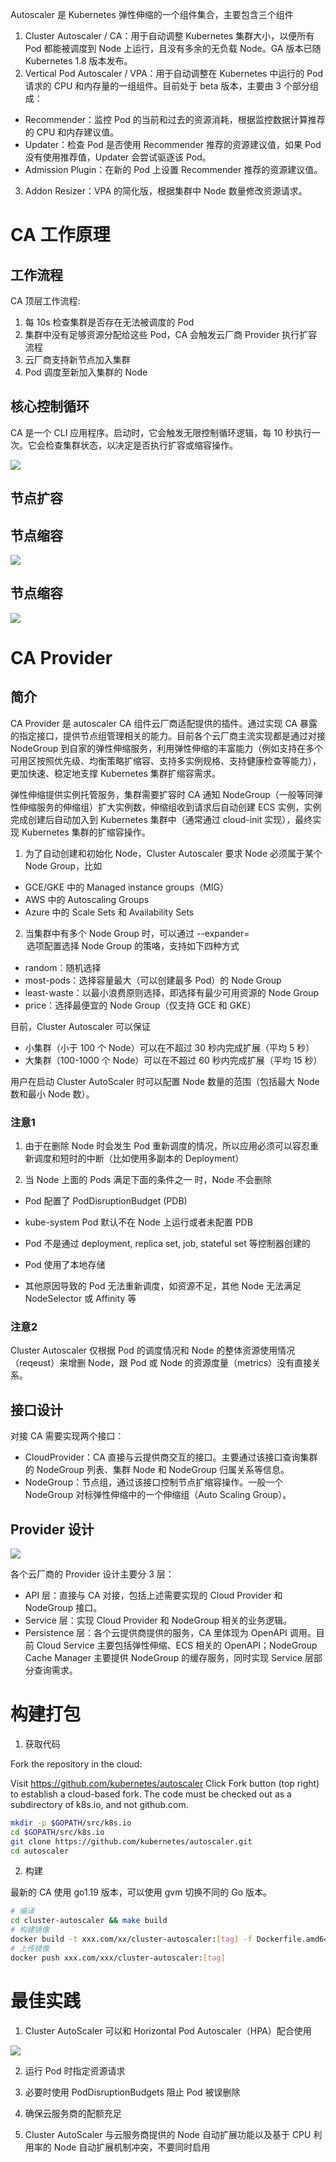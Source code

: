 Autoscaler 是 Kubernetes 弹性伸缩的一个组件集合，主要包含三个组件

1. Cluster Autoscaler / CA：用于自动调整 Kubernetes 集群大小，以便所有 Pod 都能被调度到 Node 上运行，且没有多余的无负载 Node。GA 版本已随 Kubernetes 1.8 版本发布。
2. Vertical Pod Autoscaler / VPA：用于自动调整在 Kubernetes 中运行的 Pod 请求的 CPU 和内存量的一组组件。目前处于 beta 版本，主要由 3 个部分组成：
- Recommender：监控 Pod 的当前和过去的资源消耗，根据监控数据计算推荐的 CPU 和内存建议值。
- Updater：检查 Pod 是否使用 Recommender 推荐的资源建议值，如果 Pod 没有使用推荐值，Updater 会尝试驱逐该 Pod。
- Admission Plugin：在新的 Pod 上设置 Recommender 推荐的资源建议值。
3. Addon Resizer：VPA 的简化版，根据集群中 Node 数量修改资源请求。

# CA 工作原理

## 工作流程

CA 顶层工作流程:

1. 每 10s 检查集群是否存在无法被调度的 Pod
2. 集群中没有足够资源分配给这些 Pod，CA 会触发云厂商 Provider 执行扩容流程
3. 云厂商支持新节点加入集群
4. Pod 调度至新加入集群的 Node

## 核心控制循环

CA 是一个 CLI 应用程序。启动时，它会触发无限控制循环逻辑，每 10 秒执行一次。它会检查集群状态，以决定是否执行扩容或缩容操作。

![](./ca-core-control-loop.png)

## 节点扩容

## 节点缩容

![](./ca-node-scaling-up.png)

## 节点缩容

![](./ca-node-scaling-down.png)

# CA Provider

## 简介

CA Provider 是 autoscaler CA 组件云厂商适配提供的插件。通过实现 CA 暴露的指定接口，提供节点组管理相关的能力。目前各个云厂商主流实现都是通过对接 NodeGroup 到自家的弹性伸缩服务，利用弹性伸缩的丰富能力（例如支持在多个可用区按照优先级、均衡策略扩缩容、支持多实例规格、支持健康检查等能力），更加快速、稳定地支撑 Kubernetes 集群扩缩容需求。

弹性伸缩提供实例托管服务，集群需要扩容时 CA 通知 NodeGroup（一般等同弹性伸缩服务的伸缩组）扩大实例数，伸缩组收到请求后自动创建 ECS 实例，实例完成创建后自动加入到 Kubernetes 集群中（通常通过 cloud-init 实现），最终实现 Kubernetes 集群的扩缩容操作。

1. 为了自动创建和初始化 Node，Cluster Autoscaler 要求 Node 必须属于某个 Node Group，比如
- GCE/GKE 中的 Managed instance groups（MIG）
- AWS 中的 Autoscaling Groups
- Azure 中的 Scale Sets 和 Availability Sets

2. 当集群中有多个 Node Group 时，可以通过 --expander=<option> 选项配置选择 Node Group 的策咯，支持如下四种方式

- random：随机选择
- most-pods：选择容量最大（可以创建最多 Pod）的 Node Group
- least-waste：以最小浪费原则选择，即选择有最少可用资源的 Node Group
- price：选择最便宜的 Node Group（仅支持 GCE 和 GKE）

目前，Cluster Autoscaler 可以保证
- 小集群（小于 100 个 Node）可以在不超过 30 秒内完成扩展（平均 5 秒）
- 大集群（100-1000 个 Node）可以在不超过 60 秒内完成扩展（平均 15 秒）

用户在启动 Cluster AutoScaler 时可以配置 Node 数量的范围（包括最大 Node 数和最小 Node 数）。

### 注意1

1. 由于在删除 Node 时会发生 Pod 重新调度的情况，所以应用必须可以容忍重新调度和短时的中断（比如使用多副本的 Deployment）

2. 当 Node 上面的 Pods 满足下面的条件之一 时，Node 不会删除

- Pod 配置了 PodDisruptionBudget (PDB)

- kube-system Pod 默认不在 Node 上运行或者未配置 PDB

- Pod 不是通过 deployment, replica set, job, stateful set 等控制器创建的

- Pod 使用了本地存储

- 其他原因导致的 Pod 无法重新调度，如资源不足，其他 Node 无法满足 NodeSelector 或 Affinity 等

### 注意2

Cluster Autoscaler 仅根据 Pod 的调度情况和 Node 的整体资源使用情况（reqeust）来增删 Node，跟 Pod 或 Node 的资源度量（metrics）没有直接关系。

## 接口设计

对接 CA 需要实现两个接口：

- CloudProvider：CA 直接与云提供商交互的接口。主要通过该接口查询集群的 NodeGroup 列表、集群 Node 和 NodeGroup 归属关系等信息。
- NodeGroup：节点组，通过该接口控制节点扩缩容操作。一般一个 NodeGroup 对标弹性伸缩中的一个伸缩组（Auto Scaling Group）。

## Provider 设计

![](./provider-design.png)

各个云厂商的 Provider 设计主要分 3 层：

- API 层：直接与 CA 对接，包括上述需要实现的 Cloud Provider 和 NodeGroup 接口。
- Service 层：实现 Cloud Provider 和 NodeGroup 相关的业务逻辑。
- Persistence 层：各个云提供商提供的服务，CA 里体现为 OpenAPI 调用。目前 Cloud Service 主要包括弹性伸缩、ECS 相关的 OpenAPI；NodeGroup Cache Manager 主要提供 NodeGroup 的缓存服务，同时实现 Service 层部分查询需求。

# 构建打包

1. 获取代码

Fork the repository in the cloud:

Visit https://github.com/kubernetes/autoscaler
Click Fork button (top right) to establish a cloud-based fork. The code must be checked out as a subdirectory of k8s.io, and not github.com.

```sh
mkdir -p $GOPATH/src/k8s.io
cd $GOPATH/src/k8s.io
git clone https://github.com/kubernetes/autoscaler.git
cd autoscaler
```

2. 构建

最新的 CA 使用 go1.19 版本，可以使用 gvm 切换不同的 Go 版本。

```sh
# 编译
cd cluster-autoscaler && make build
# 构建镜像
docker build -t xxx.com/xx/cluster-autoscaler:[tag] -f Dockerfile.amd64 .
# 上传镜像
docker push xxx.com/xxx/cluster-autoscaler:[tag]
```

# 最佳实践

1. Cluster AutoScaler 可以和 Horizontal Pod Autoscaler（HPA）配合使用

![](./HPA和CA配合使用.png)

2. 运行 Pod 时指定资源请求

3. 必要时使用 PodDisruptionBudgets 阻止 Pod 被误删除

4. 确保云服务商的配额充足

5. Cluster AutoScaler 与云服务商提供的 Node 自动扩展功能以及基于 CPU 利用率的 Node 自动扩展机制冲突，不要同时启用




